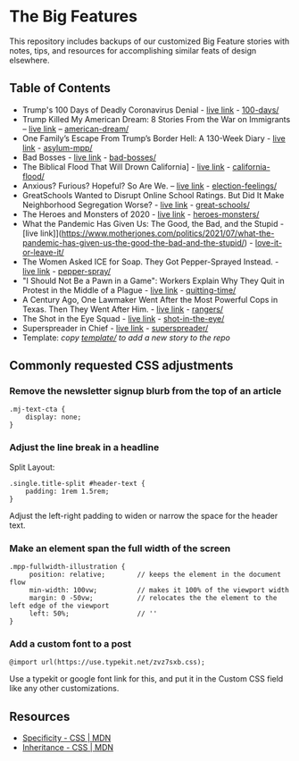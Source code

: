 # The Big Features

This repository includes backups of our customized Big Feature stories with notes, tips, and resources for accomplishing similar feats of design elsewhere.

## Table of Contents
- Trump's 100 Days of Deadly Coronavirus Denial - [live link](https://www.motherjones.com/politics/2020/04/trump-coronavirus-timeline/) - [100-days/](100-days/)
- Trump Killed My American Dream: 8 Stories From the War on Immigrants – [live link](https://www.motherjones.com/politics/2020/10/trump-american-dream-election-2020-war-on-immigrants/) – [american-dream/](american-dream/)
- One Family’s Escape From Trump’s Border Hell: A 130-Week Diary - [live link](https://www.motherjones.com/politics/2021/06/trump-immigration-legacy-mpp-remain-in-mexico-impact-family/) - [asylum-mpp/](asylum-mpp/)
- Bad Bosses - [live link](https://www.motherjones.com/politics/2021/09/bad-bosses-workers-fought-back-asshole-managers-nurse-guard-amazon-microsoft/) - [bad-bosses/](bad-bosses/)
- The Biblical Flood That Will Drown California] - [live link](https://www.motherjones.com/environment/2020/08/california-flood-arkstorm-farmland-climate-change/) - [california-flood/](california-flood/)
- Anxious? Furious? Hopeful? So Are We. – [live link](https://www.motherjones.com/politics/2020/11/come-feel-election-day-feelings-with-mother-jones-staff/) - [election-feelings/](election-feelings/)
- GreatSchools Wanted to Disrupt Online School Ratings. But Did It Make Neighborhood Segregation Worse? - [live link](https://www.motherjones.com/politics/2020/09/greatschools-testing-segregation/) - [great-schools/](great-schools/)
- The Heroes and Monsters of 2020 - [live link](https://www.motherjones.com/politics/2020/12/the-heroes-and-monsters-of-2020/) - [heroes-monsters/](heroes-monsters/)
- What the Pandemic Has Given Us: The Good, the Bad, and the Stupid - [live link]](https://www.motherjones.com/politics/2021/07/what-the-pandemic-has-given-us-the-good-the-bad-and-the-stupid/) - [love-it-or-leave-it/](love-it-or-leave-it/)
- The Women Asked ICE for Soap. They Got Pepper-Sprayed Instead. - [live link](https://www.motherjones.com/coronavirus-updates/2020/04/ice-pepper-spray-lasalle/) - [pepper-spray/](pepper-spray/)
- "I Should Not Be a Pawn in a Game": Workers Explain Why They Quit in Protest in the Middle of a Plague - [live link](https://www.motherjones.com/politics/2020/09/quitting-2020-coronavirus-protest-labor-bonappetit-teacher-cop-bojangles-pawn-workers/) - [quitting-time/](quitting-time/)
- A Century Ago, One Lawmaker Went After the Most Powerful Cops in Texas. Then They Went After Him. - [live link](https://www.motherjones.com/crime-justice/2020/07/a-century-ago-one-lawmaker-went-after-the-most-powerful-cops-in-texas-then-they-went-after-him/) - [rangers/](rangers/)
- The Shot in the Eye Squad - [live link](https://www.motherjones.com/anti-racism-police-protest/2021/06/photoessay-eyes-shot-police-brutality-protests/) - [shot-in-the-eye/](shot-in-the-eye/)
- Superspreader in Chief - [live link](https://www.motherjones.com/politics/2020/10/trump-coronavirus-covid-denial-timeline/) - [superspreader/](superspreader/)
- Template: _copy [template/](template/) to add a new story to the repo_

## Commonly requested CSS adjustments

### Remove the newsletter signup blurb from the top of an article
```
.mj-text-cta {
    display: none;
}
```

### Adjust the line break in a headline
Split Layout:
```
.single.title-split #header-text {
    padding: 1rem 1.5rem;
}
```
Adjust the left-right padding to widen or narrow the space for the header text.

### Make an element span the full width of the screen
```
.mpp-fullwidth-illustration {
     position: relative; 		// keeps the element in the document flow
     min-width: 100vw;   		// makes it 100% of the viewport width
     margin: 0 -50vw;	 		// relocates the the element to the left edge of the viewport 
     left: 50%;					// ''
}
```

### Add a custom font to a post
```
@import url(https://use.typekit.net/zvz7sxb.css);
```
Use a typekit or google font link for this, and put it in the Custom CSS field like any other customizations.


## Resources
- [Specificity - CSS | MDN](https://developer.mozilla.org/en-US/docs/Web/CSS/Specificity)
- [Inheritance - CSS | MDN](https://developer.mozilla.org/en-US/docs/Web/CSS/inheritance)

